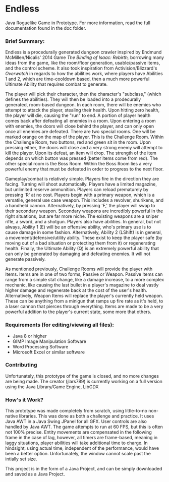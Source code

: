 <h1>Endless</h1>


Java Roguelike Game in Prototype. For more information, read the full documentation found in the doc folder.

<h3> Brief Summary: </h3>

<p>Endless is a procedurally generated dungeon crawler inspired by Endmund McMillen/Nicalis' 2014 Game <em>The Binding of Isaac: Rebirth,</em> borrowing many ideas from the game, like the room/floor generation, usable/passive items, and the control scheme. It also took inspiration from Activision/Blizzard's <em>Overwatch</em> in regards to how the abilities work, where players have Abilities 1 and 2, which are time-cooldown based, then a much more powerful Ultimate Ability that requires combat to generate. </p>

<p>The player will pick their character, then the character's "subclass," (which defines the abilities). They will then be loaded into a prodecurally generated, room-based dungeon. In each room, there will be enemies who attempt to attack the player, stealing their health. Upon hitting zero health, the player will die, causing the "run" to end. A portion of player health comes back after defeating all enemies in a room. Upon entering a room with enemies, the doors will close behind the player, and can only open once all enemies are defeated. There are two special rooms. One will be marked orange on the map of the player. This is the Challenge Room. Within the Challenge Room, two buttons, red and green sit in the room. Upon pressing either, the doors will close and a very strong enemy will attempt to kill the player. Upon its defeat, an item will drop. The strength of the item depends on which button was pressed (better items come from red). The other special room is the Boss Room. Within the Boss Room lies a very powerful enemy that must be defeated in order to progress to the next floor. </p>

<p> Gameplay/combat is relatively simple. Players fire in the direction they are facing. Turning will shoot automatically. Players have a limited magazine, but unlimited reserve ammunition. Players can reload prematurely by pressing 'R' at no cost. Players begin with a primary weapon, which is a versatile, general use case weapon. This includes a revolver, shurikens, and a handheld cannon. Alternatively, by pressing 'F,' the player will swap to their secondary weapon. Secondary weapons are incredibly powerful in the right situations, but are far more niche. The existing weapons are a sniper rifle, a sword, and a shotgun. 
Players also have abilities. In general, but not always, Ability 1 (E) will be an offensive ability, who's primary use is to cause damage in some fashion. Alternatively, Ability 2 (LShift) is in general, a movement/defensive/utility ability. These exist to keep the player safe (by moving out of a bad situation or protecting them from it) or regenerating health. Finally, the Ultimate Ability (Q) is an extremely powerful ability that can only be generated by damaging and defeating enemies. It will not generate passively. </p>

<p>As mentioned previously, Challenge Rooms will provide the player with Items. Items are in one of two forms, Passive or Weapon. Passive items can range from a simple stat change, like a damage increase, to a more complex mechanic, like causing the last bullet in a player's magazine to deal vastly higher damage and regenerate back at the cost of the user's health. Alternatively, Weapon Items will replace the player's currently held weapon. These can be anything from a minigun that ramps up fire rate as it's held, to a laser cannon that pierces through everything. Items are made to be a very powerful addition to the player's current state, some more that others. </p>

<h3> Requirements (for editing/viewing all files): </h3>
<ul>
  <li>Java 8 or higher</li>
  <li>GIMP Image Manipulation Software</li>
  <li>Word Processing Software</li>
  <li>Microsoft Excel or similar software</li>
</ul>

<h3> Contributing </h3>

<p> Unfortunately, this prototype of the game is closed, and no more changes are being made. The creator (jlars789) is currently working on a full version using the Java Library/Game Engine, LibGDX </p>

<h3> How's it Work? </h3>

<p> This prototype was made completely from scratch, using little-to-no non-native libraries. This was done as both a challenge and practice. It uses Java AWT in a Java Swing JPanel for all GFX. User controls are also handled by Java AWT. The game attempts to run at 60 FPS, but this is often not 100% precise. Entity movements are compensated in the following frame in the case of lag, however, all timers are frame-based, meaning in laggy situations, player abilities will take additional time to charge. In hindsight, using actual time, independent of the performance, would have been a better option. Unfortunately, the window cannot scale past the intially set size. </p>

This project is in the form of a Java Project, and can be simply downloaded and saved as a Java Project.
